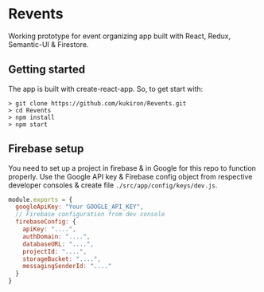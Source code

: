 # Revents

Working prototype for event organizing app built with React, Redux, Semantic-UI & Firestore.

## Getting started

The app is built with create-react-app. So, to get start with:

```shell
> git clone https://github.com/kukiron/Revents.git
> cd Revents
> npm install
> npm start
```

## Firebase setup

You need to set up a project in firebase & in Google for this repo to function properly. Use the Google API key & Firebase config object from respective developer consoles & create file `./src/app/config/keys/dev.js`.

```javascript
module.exports = {
  googleApiKey: "Your GOOGLE_API_KEY",
  // Firebase configuration from dev console
  firebaseConfig: {
    apiKey: "....",
    authDomain: "....",
    databaseURL: "....",
    projectId: "....",
    storageBucket: "....",
    messagingSenderId: "...."
  }
}
```
